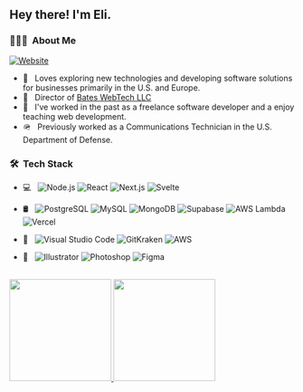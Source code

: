 <h2> Hey there! I'm Eli.</h2>

<h3> 👨🏻‍💻 &nbsp;About Me </h3>

<p align="left">
<a href="https://www.bateswebtech.com/"><img alt="Website" src="https://img.shields.io/badge/Website-www.bateswebtech.com-blue?style=flat-square&logo=google-chrome"></a>
</p>

- 🤔 &nbsp; Loves exploring new technologies and developing software solutions for businesses primarily in the U.S. and Europe.
- 👤 &nbsp; Director of [Bates WebTech LLC](https://www.bateswebtech.com/)
- 💼 &nbsp; I've worked in the past as a freelance software developer and a enjoy teaching web development.
- 🪖 &nbsp; Previously worked as a Communications Technician in the U.S. Department of Defense.

<h3> 🛠 &nbsp;Tech Stack</h3>

- 💻 &nbsp;
  ![Node.js](https://img.shields.io/badge/-Node.js-333333?style=flat&logo=node.js)
  ![React](https://img.shields.io/badge/-React-333333?style=flat&logo=react)
  ![Next.js](https://img.shields.io/badge/-Next.js-333333?style=flat&logo=next.js)
  ![Svelte](https://img.shields.io/badge/-Svelte-333333?style=flat&logo=svelte)
  
- 🛢 &nbsp;
  ![PostgreSQL](https://img.shields.io/badge/-PostgreSQL-333333?style=flat&logo=postgresql&logoColor=4169E1)
  ![MySQL](https://img.shields.io/badge/-MySQL-333333?style=flat&logo=mysql)
  ![MongoDB](https://img.shields.io/badge/-MongoDB-333333?style=flat&logo=mongodb)
  ![Supabase](https://img.shields.io/badge/-Supabase-333333?style=flat&logo=Supabase&logoColor=3ECF8E)
  ![AWS Lambda](https://img.shields.io/badge/-AWS%20Lambda-333333?style=flat&logo=awslambda&logoColor=FF9900)
  ![Vercel](https://img.shields.io/badge/-Vercel-333333?style=flat&logo=vercel&logoColor=000000)
  
  
- 🔧 &nbsp;
  ![Visual Studio Code](https://img.shields.io/badge/-Visual%20Studio%20Code-333333?style=flat&logo=visual-studio-code&logoColor=007ACC)
  ![GitKraken](https://img.shields.io/badge/-GitKraken-333333?style=flat&logo=gitkraken&logoColor=179287)
  ![AWS](https://img.shields.io/badge/-Amazon%20AWS-333333?style=flat&logo=amazonaws&logoColor=FF9900)
  
- 🎨 &nbsp;
  ![Illustrator](https://img.shields.io/badge/-Illustrator-333333?style=flat&logo=adobe-illustrator)
  ![Photoshop](https://img.shields.io/badge/-Photoshop-333333?style=flat&logo=adobe-photoshop)
  ![Figma](https://img.shields.io/badge/-Figma-333333?style=flat&logo=figma)
<br/>

<a href="https://github.com/EliBates">
  <img height="180em" src="https://github-readme-stats.vercel.app/api?username=EliBates&theme=buefy&show_icons=true" />
  <img height="180em" src="https://github-readme-stats.vercel.app/api/top-langs/?username=EliBates&theme=buefy&layout=compact" />
</a>


